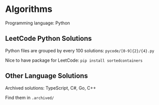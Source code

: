 # Algorithms
Programming language: Python

## LeetCode Python Solutions
Python files are grouped by every 100 solutions: ```pycode/[0-9]{2}/{4}.py```

Nice to have package for LeetCode: ```pip install sortedcontainers```

## Other Language Solutions

Archived solutions: TypeScript, C#, Go, C++

Find them in ```.archived/```

